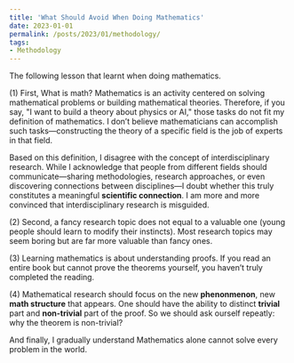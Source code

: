 ```yaml
---
title: 'What Should Avoid When Doing Mathematics'
date: 2023-01-01
permalink: /posts/2023/01/methodology/
tags:
- Methodology
---
```


The following lesson that learnt when doing mathematics.


(1) First, What is math? Mathematics is an activity centered on solving mathematical problems or building mathematical theories. Therefore, if you say, "I want to build a theory about physics or AI," those tasks do not fit my definition of mathematics. I don’t believe mathematicians can accomplish such tasks—constructing the theory of a specific field is the job of experts in that field.

Based on this definition, I disagree with the concept of interdisciplinary research. While I acknowledge that people from different fields should communicate—sharing methodologies, research approaches, or even discovering connections between disciplines—I doubt whether this truly constitutes a meaningful **scientific connection**. I am more and more convinced that interdisciplinary research is misguided.

(2) Second, a fancy research topic does not equal to a valuable one (young people should learn to modify their instincts). Most research topics may seem boring but are far more valuable than fancy ones.

(3) Learning mathematics is about understanding proofs. If you read an entire book but cannot prove the theorems yourself, you haven’t truly completed the reading.


(4) Mathematical research should focus on the new **phenonmenon**, new **math structure** that appears. One should have the ability to distinct **trivial** part and **non-trivial** part of the proof. So we should ask ourself repeatly: why the theorem is non-trivial?


And finally, I gradually understand Mathematics alone cannot solve every problem in the world. 